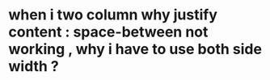 # when i two column why justify content : space-between not working , why i have to use both side width ?